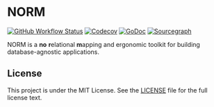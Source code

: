 # NORM

[![GitHub Workflow Status](https://img.shields.io/github/checks-status/go-norm/norm/main?logo=github&style=for-the-badge)](https://github.com/go-norm/norm/actions?query=branch%3Amain)
[![Codecov](https://img.shields.io/codecov/c/gh/go-norm/norm?logo=codecov&style=for-the-badge)](https://app.codecov.io/gh/go-norm/norm)
[![GoDoc](https://img.shields.io/badge/GoDoc-Reference-blue?style=for-the-badge&logo=go)](https://pkg.go.dev/unknwon.dev/norm?tab=doc)
[![Sourcegraph](https://img.shields.io/badge/view%20on-Sourcegraph-brightgreen.svg?style=for-the-badge&logo=sourcegraph)](https://sourcegraph.com/github.com/go-norm/norm)

NORM is a **no** **r**elational **m**apping and ergonomic toolkit for building database-agnostic applications.

## License

This project is under the MIT License. See the [LICENSE](LICENSE) file for the full license text.
